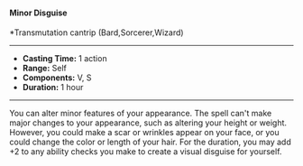 #### Minor Disguise
*Transmutation cantrip (Bard,Sorcerer,Wizard)
___
- **Casting Time:** 1 action
- **Range:** Self
- **Components:** V, S
- **Duration:** 1 hour
---
You can alter minor features of your appearance.
The spell can't make major changes to your
appearance, such as altering your height or weight.
However, you could make a scar or wrinkles appear
on your face, or you could change the color or
length of your hair. For the duration, you may add
+2 to any ability checks you make to create a visual
disguise for yourself.
